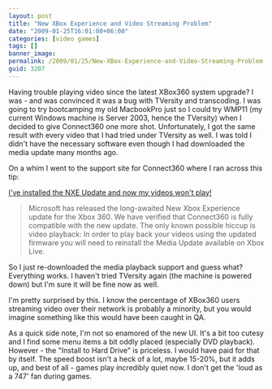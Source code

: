 ```yaml
---
layout: post
title: "New XBox Experience and Video Streaming Problem"
date: "2009-01-25T16:01:00+06:00"
categories: [video games]
tags: []
banner_image: 
permalink: /2009/01/25/New-XBox-Experience-and-Video-Streaming-Problem
guid: 3207
---
```


Having trouble playing video since the latest XBox360 system upgrade? I was - and was convinced it was a bug with TVersity and transcoding. I was going to try bootcamping my old MacbookPro just so I could try WMP11 (my current Windows machine is Server 2003, hence the TVersity) when I decided to give Connect360 one more shot. Unfortunately, I got the same result with every video that I had tried under TVersity as well. I was told I didn't have the necessary software even though I had downloaded the media update many months ago. 

On a whim I went to the support site for Connect360 where I ran across this tip:

<a href="http://www.nullriver.com/support/contact/view?supportQuestionId=140">I've installed the NXE Update and now my videos won't play!</a><br/>

<blockquote>
<p>
Microsoft has released the long-awaited New Xbox Experience update for the Xbox 360. We have verified that Connect360 is fully compatible with the new update. The only known possible hiccup is video playback: In order to play back your videos using the updated firmware you will need to reinstall the Media Update available on Xbox Live.
</p>
</blockquote>

So I just re-downloaded the media playback support and guess what? Everything works. I haven't tried TVersity again (the machine is powered down) but I'm sure it will be fine now as well.

I'm pretty surprised by this. I know the percentage of XBox360 users streaming video over their network is probably a minority, but you would imagine something like this would have been caught in QA.

As a quick side note, I'm not so enamored of the new UI. It's a bit too cutesy and I find some menu items a bit oddly placed (especially DVD playback). However - the "Install to Hard Drive" is priceless. I would have paid for that by itself. The speed boost isn't a heck of a lot, maybe 15-20%, but it adds up, and best of all - games play incredibly quiet now. I don't get the 'loud as a 747' fan during games.